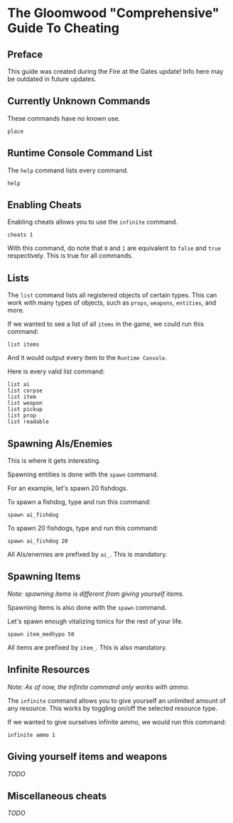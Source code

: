 # The Gloomwood "Comprehensive" Guide To Cheating

## Preface

This guide was created during the Fire at the Gates update! Info here may be outdated in future updates.

## Currently Unknown Commands

These commands have no known use.
```
place
```

## Runtime Console Command List

The `help` command lists every command.

```
help
```

## Enabling Cheats

Enabling cheats allows you to use the `infinite` command.
```
cheats 1
```

With this command, do note that `0` and `1` are equivalent to
`false` and `true` respectively. This is true for all commands.


## Lists

The `list` command lists all registered objects of certain types.
This can work with many types of objects, such as `props`, `weapons`,
`entities`, and more.

If we wanted to see a list of all `items` in the game, we could run this command:
```
list items
```
And it would output every item to the `Runtime Console`.

Here is every valid list command:
```
list ai
list corpse
list item
list weapon
list pickup
list prop
list readable
```

## Spawning AIs/Enemies

This is where it gets interesting.

Spawning entities is done with the `spawn` command.

For an example, let's spawn 20 fishdogs.

To spawn a fishdog, type and run this command:

```
spawn ai_fishdog
```

To spawn 20 fishdogs, type and run this command:

```
spawn ai_fishdog 20
```

All AIs/enemies are prefixed by `ai_`. This is mandatory.

## Spawning Items 

*Note: spawning items is different from giving yourself items.*

Spawning items is also done with the `spawn` command.

Let's spawn enough vitalizing tonics for the rest of your life.

```
spawn item_medhypo 50
```

All items are prefixed by `item_`. This is also mandatory.

## Infinite Resources

*Note: As of now, the infinite command only works with ammo.*

The `infinite` command allows you to give yourself an unlimited amount
of any resource. This works by toggling on/off the selected resource type.

If we wanted to give ourselves infinite ammo, we would run this command:

```
infinite ammo 1
```

## Giving yourself items and weapons

*TODO*

## Miscellaneous cheats

*TODO*



